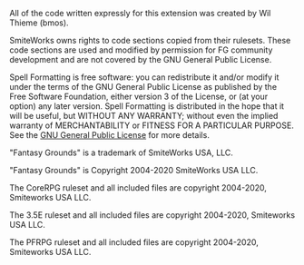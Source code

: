 All of the code written expressly for this extension was created by Wil Thieme (bmos).

SmiteWorks owns rights to code sections copied from their rulesets. These code sections are used and modified by permission for FG community development and are not covered by the GNU General Public License.

Spell Formatting is free software: you can redistribute it and/or modify it under the terms of the GNU General Public License as published by the Free Software Foundation, either version 3 of the License, or (at your option) any later version. Spell Formatting is distributed in the hope that it will be useful, but WITHOUT ANY WARRANTY; without even the implied warranty of MERCHANTABILITY or FITNESS FOR A PARTICULAR PURPOSE.  See the [GNU General Public License](https://www.gnu.org/licenses/) for more details.


"Fantasy Grounds" is a trademark of SmiteWorks USA, LLC.

"Fantasy Grounds" is Copyright 2004-2020 SmiteWorks USA LLC.

The CoreRPG ruleset and all included files are copyright 2004-2020, Smiteworks USA LLC.

The 3.5E ruleset and all included files are copyright 2004-2020, Smiteworks USA LLC.

The PFRPG ruleset and all included files are copyright 2004-2020, Smiteworks USA LLC.
